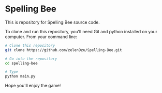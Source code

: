 # Spelling Bee
This is repository for Spelling Bee source code.

To clone and run this repository, you'll need Git and python installed on your computer. From your command line:

```bash
# Clone this repository
git clone https://github.com/zelenDzu/Spelling-Bee.git

# Go into the repository
cd spelling-bee

# Type
python main.py
```

Hope you'll enjoy the game!

